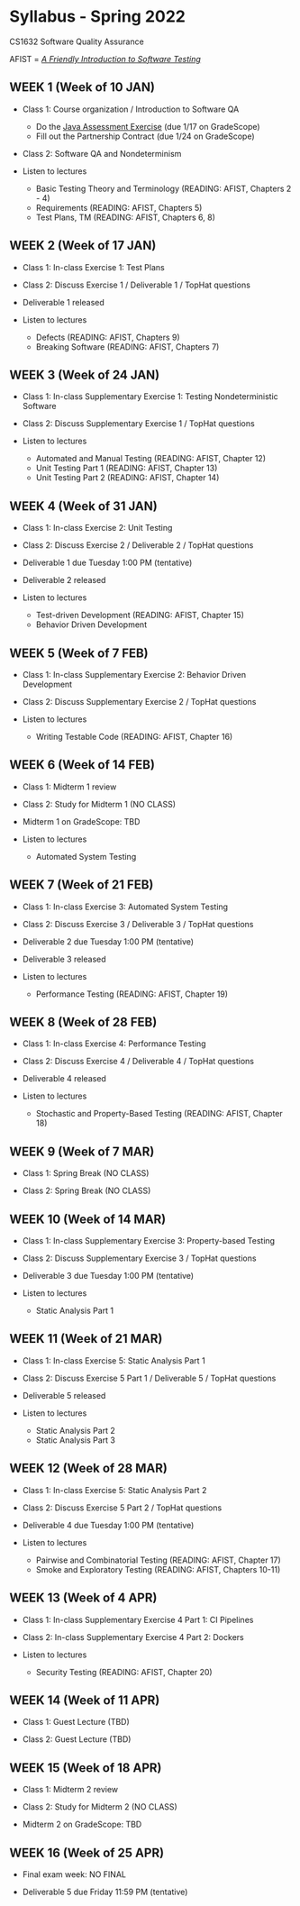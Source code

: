 # Syllabus - Spring 2022
CS1632 Software Quality Assurance

AFIST = [_A Friendly Introduction to Software Testing_](software-quality-assurance-textbook.pdf)

## WEEK 1 (Week of 10 JAN)

* Class 1: Course organization / Introduction to Software QA
  * Do the [Java Assessment Exercise](exercises/0) (due 1/17 on GradeScope)
  * Fill out the Partnership Contract (due 1/24 on GradeScope)
  
* Class 2: Software QA and Nondeterminism

* Listen to lectures 
  * Basic Testing Theory and Terminology (READING: AFIST, Chapters 2 - 4)
  * Requirements (READING: AFIST, Chapters 5)
  * Test Plans, TM (READING: AFIST, Chapters 6, 8)

## WEEK 2 (Week of 17 JAN)

* Class 1: In-class Exercise 1: Test Plans

* Class 2: Discuss Exercise 1 / Deliverable 1 / TopHat questions

* Deliverable 1 released 

* Listen to lectures
  * Defects (READING: AFIST, Chapters 9)
  * Breaking Software (READING: AFIST, Chapters 7)

## WEEK 3 (Week of 24 JAN)
  
* Class 1: In-class Supplementary Exercise 1: Testing Nondeterministic Software

* Class 2: Discuss Supplementary Exercise 1 / TopHat questions

* Listen to lectures 
  * Automated and Manual Testing (READING: AFIST, Chapter 12)
  * Unit Testing Part 1 (READING: AFIST, Chapter 13)
  * Unit Testing Part 2 (READING: AFIST, Chapter 14)

## WEEK 4 (Week of 31 JAN)

* Class 1: In-class Exercise 2: Unit Testing 

* Class 2: Discuss Exercise 2 / Deliverable 2 / TopHat questions

* Deliverable 1 due Tuesday 1:00 PM (tentative)

* Deliverable 2 released 

* Listen to lectures 
  * Test-driven Development (READING: AFIST, Chapter 15)
  * Behavior Driven Development

## WEEK 5 (Week of 7 FEB)

* Class 1: In-class Supplementary Exercise 2: Behavior Driven Development 

* Class 2: Discuss Supplementary Exercise 2 / TopHat questions

* Listen to lectures 
  * Writing Testable Code (READING: AFIST, Chapter 16)

## WEEK 6 (Week of 14 FEB)

* Class 1: Midterm 1 review 

* Class 2: Study for Midterm 1 (NO CLASS)
  
* Midterm 1 on GradeScope: TBD

* Listen to lectures 
  * Automated System Testing

## WEEK 7 (Week of 21 FEB)

* Class 1: In-class Exercise 3: Automated System Testing 

* Class 2: Discuss Exercise 3 / Deliverable 3 / TopHat questions

* Deliverable 2 due Tuesday 1:00 PM (tentative)

* Deliverable 3 released 

* Listen to lectures 
  * Performance Testing (READING: AFIST, Chapter 19)

## WEEK 8 (Week of 28 FEB)

* Class 1: In-class Exercise 4: Performance Testing 

* Class 2: Discuss Exercise 4 / Deliverable 4 / TopHat questions

* Deliverable 4 released 

* Listen to lectures 
  * Stochastic and Property-Based Testing (READING: AFIST, Chapter 18)

## WEEK 9 (Week of 7 MAR)

* Class 1: Spring Break (NO CLASS)

* Class 2: Spring Break (NO CLASS)

## WEEK 10 (Week of 14 MAR)

* Class 1: In-class Supplementary Exercise 3: Property-based Testing 

* Class 2: Discuss Supplementary Exercise 3 / TopHat questions

* Deliverable 3 due Tuesday 1:00 PM (tentative)

* Listen to lectures 
  * Static Analysis Part 1

## WEEK 11 (Week of 21 MAR)

* Class 1: In-class Exercise 5: Static Analysis Part 1

* Class 2: Discuss Exercise 5 Part 1 / Deliverable 5 / TopHat questions

* Deliverable 5 released 

* Listen to lectures 
  * Static Analysis Part 2
  * Static Analysis Part 3

## WEEK 12 (Week of 28 MAR)

* Class 1: In-class Exercise 5: Static Analysis Part 2

* Class 2: Discuss Exercise 5 Part 2 / TopHat questions

* Deliverable 4 due Tuesday 1:00 PM (tentative)

* Listen to lectures 
  * Pairwise and Combinatorial Testing (READING: AFIST, Chapter 17)
  * Smoke and Exploratory Testing (READING: AFIST, Chapters 10-11)

## WEEK 13 (Week of 4 APR)

* Class 1: In-class Supplementary Exercise 4 Part 1: CI Pipelines

* Class 2: In-class Supplementary Exercise 4 Part 2: Dockers

* Listen to lectures 
  * Security Testing (READING: AFIST, Chapter 20)

## WEEK 14 (Week of 11 APR)

* Class 1: Guest Lecture (TBD)

* Class 2: Guest Lecture (TBD)

## WEEK 15 (Week of 18 APR)

* Class 1: Midterm 2 review 

* Class 2: Study for Midterm 2 (NO CLASS)

* Midterm 2 on GradeScope: TBD

## WEEK 16 (Week of 25 APR)

* Final exam week: NO FINAL

* Deliverable 5 due Friday 11:59 PM (tentative)
